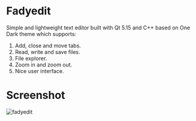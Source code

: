 # Fadyedit
Simple and lightweight text editor built with Qt 5.15 and C++ based on One Dark theme which supports:
1. Add, close and move tabs.
2. Read, write and save files.
3. File explorer.
4. Zoom in and zoom out.
5. Nice user interface.

# Screenshot
![fadyedit](https://user-images.githubusercontent.com/63348088/131156474-0790046a-4b13-474f-949b-5f9d2a740433.png)
